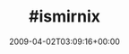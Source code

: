 ---
retweeted: false
source: <a href="http://twitter.com" rel="nofollow">Twitter Web Client</a>
entities:
  hashtags:
  - text: ismirnix
    indices:
    - '0'
    - '9'
  symbols: []
  user_mentions: []
  urls: []
display_text_range:
- '0'
- '9'
favorite_count: '0'
id_str: '1436062135'
truncated: false
retweet_count: '0'
id: '1436062135'
created_at: Thu Apr 02 03:09:16 +0000 2009
favorited: false
full_text: "#ismirnix"
lang: qht
tags:
- ismirnix
- pesos:twitter
date: '2009-04-02T03:09:16+00:00'
src: https://twitter.com/bascht/status/1436062135
original_url: https://twitter.com/bascht/status/1436062135
type: twitter_tweet
text: "#ismirnix"
title: "#ismirnix"

---